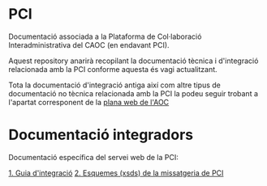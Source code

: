 # PCI

Documentació associada a la Plataforma de Col·laboració Interadministrativa del CAOC (en endavant PCI).

Aquest repository anarirà recopilant la documentació tècnica i d'integració relacionada amb la PCI conforme aquesta és vagi actualitzant.

Tota la documentació d'integració antiga així com altre tipus de documentació no tècnica relacionada amb la PCI la podeu seguir trobant a l'apartat corresponent de la [plana web de l'AOC](https://www.aoc.cat/)

# Documentació integradors

Documentació específica del servei web de la PCI:

[1. Guia d'integració](Missatgeria/README.MD)
[2. Esquemes (xsds) de la missatgeria de PCI](Missatgeria/esquemes)
